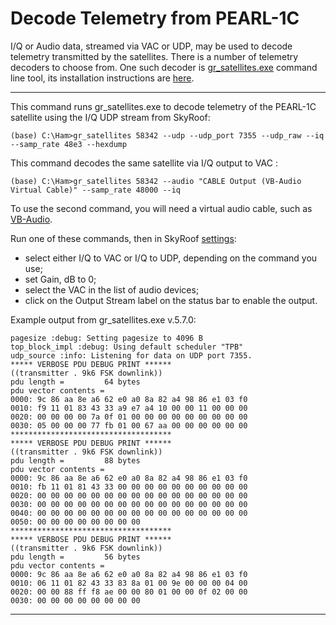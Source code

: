 
# Decode Telemetry from PEARL-1C

I/Q or Audio data, streamed via VAC or UDP, may be used to decode telemetry transmitted by the satellites.
There is a number of telemetry decoders to choose from. One such decoder is
[gr_satellites.exe](https://gr-satellites.readthedocs.io/en/latest/command_line.html) command line tool,
its installation instructions are
[here](https://gr-satellites.readthedocs.io/en/latest/installation_conda.html).

---

This command runs gr_satellites.exe to decode telemetry of the PEARL-1C satellite using the I/Q UDP stream from SkyRoof:

```text
(base) C:\Ham>gr_satellites 58342 --udp --udp_port 7355 --udp_raw --iq --samp_rate 48e3 --hexdump
```

This command decodes the same satellite via I/Q output to VAC :

```text
(base) C:\Ham>gr_satellites 58342 --audio "CABLE Output (VB-Audio Virtual Cable)" --samp_rate 48000 --iq
```
To use the second command, you will need a virtual audio cable, such as
[VB-Audio](https://vb-audio.com/Cable/index.htm).

Run one of these commands, then in SkyRoof [settings](setting_up_output_stream.md):

- select either I/Q to VAC or I/Q to UDP, depending on the command you use;
- set Gain, dB to 0;
- select the VAC in the list of audio devices;
- click on the Output Stream label on the status bar to enable the output.

Example output from gr_satellites.exe v.5.7.0:

```text
pagesize :debug: Setting pagesize to 4096 B
top_block_impl :debug: Using default scheduler "TPB"
udp_source :info: Listening for data on UDP port 7355.
***** VERBOSE PDU DEBUG PRINT ******
((transmitter . 9k6 FSK downlink))
pdu length =         64 bytes
pdu vector contents =
0000: 9c 86 aa 8e a6 62 e0 a0 8a 82 a4 98 86 e1 03 f0
0010: f9 11 01 83 43 33 a9 e7 a4 10 00 00 11 00 00 00
0020: 00 00 00 00 7a 0f 01 00 00 00 00 00 00 00 00 00
0030: 05 00 00 00 77 fb 01 00 67 aa 00 00 00 00 00 00
************************************
***** VERBOSE PDU DEBUG PRINT ******
((transmitter . 9k6 FSK downlink))
pdu length =         88 bytes
pdu vector contents =
0000: 9c 86 aa 8e a6 62 e0 a0 8a 82 a4 98 86 e1 03 f0
0010: fb 11 01 81 43 33 00 00 00 00 00 00 00 00 00 00
0020: 00 00 00 00 00 00 00 00 00 00 00 00 00 00 00 00
0030: 00 00 00 00 00 00 00 00 00 00 00 00 00 00 00 00
0040: 00 00 00 00 00 00 00 00 00 00 00 00 00 00 00 00
0050: 00 00 00 00 00 00 00 00
************************************
***** VERBOSE PDU DEBUG PRINT ******
((transmitter . 9k6 FSK downlink))
pdu length =         56 bytes
pdu vector contents =
0000: 9c 86 aa 8e a6 62 e0 a0 8a 82 a4 98 86 e1 03 f0
0010: 06 11 01 82 43 33 83 8a 01 00 9e 00 00 00 04 00
0020: 00 00 88 ff f8 ae 00 00 80 01 00 00 0f 02 00 00
0030: 00 00 00 00 00 00 00 00
```
---

